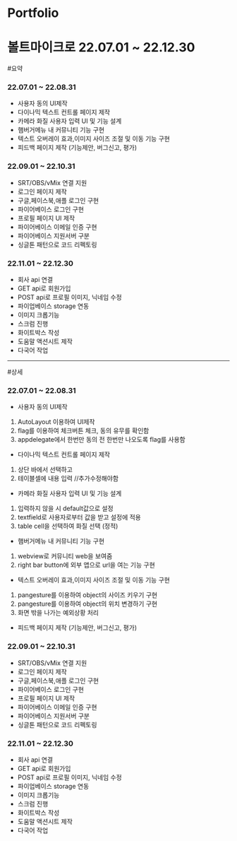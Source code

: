 # Portfolio

# 볼트마이크로 22.07.01 ~ 22.12.30

#요약
### 22.07.01 ~ 22.08.31

- 사용자 동의 UI제작
- 다이나믹 텍스트 컨트롤 페이지 제작
- 카메라 화질 사용자 입력 UI 및 기능 설계
- 햄버거메뉴 내 커뮤니티 기능 구현
- 텍스트 오버레이 효과,이미지 사이즈 조절 및 이동 기능 구현
- 피드백 페이지 제작 (기능제안, 버그신고, 평가)

### 22.09.01 ~ 22.10.31

- SRT/OBS/vMix 연결 지원
- 로그인 페이지 제작
- 구글,페이스북,애플 로그인 구현
- 파이어베이스 로그인 구현
- 프로필 페이지 UI 제작
- 파이어베이스 이메일 인증 구현
- 파이어베이스 지원서버 구분
- 싱글톤 패턴으로 코드 리펙토링

### 22.11.01 ~ 22.12.30

- 회사 api 연결
- GET api로 회원가입
- POST api로 프로필 이미지, 닉네임 수정
- 파이업베이스 storage 연동
- 이미지 크롭기능
- 스크럼 진행
- 화이트박스 작성
- 도움말 액션시트 제작
- 다국어 작업

------------------------------------------------
#상세
### 22.07.01 ~ 22.08.31

- 사용자 동의 UI제작
1. AutoLayout 이용하여 UI제작
2. flag를 이용하여 체크버튼 체크, 동의 유무를 확인함
3. appdelegate에서 한번만 동의 전 한번만 나오도록 flag를 사용함

- 다이나믹 텍스트 컨트롤 페이지 제작
1. 상단 바에서 선택하고
2. 테이블셀에 내용 입력 //추가수정해야함

- 카메라 화질 사용자 입력 UI 및 기능 설계
1. 입력하지 않을 시 default값으로 설정
2. textfield로 사용자로부터 값을 받고 설정에 적용
3. table cell을 선택하여 화질 선택 (정적)

- 햄버거메뉴 내 커뮤니티 기능 구현
1. webview로 커뮤니티 web을 보여줌
2. right bar button에 외부 앱으로 url을 여는 기능 구현

- 텍스트 오버레이 효과,이미지 사이즈 조절 및 이동 기능 구현
1. pangesture를 이용하여 object의 사이즈 키우기 구현
2. pangesture를 이용하여 object의 위치 변경하기 구현
3. 화면 밖을 나가는 예외상황 처리

- 피드백 페이지 제작 (기능제안, 버그신고, 평가)

### 22.09.01 ~ 22.10.31

- SRT/OBS/vMix 연결 지원
- 로그인 페이지 제작
- 구글,페이스북,애플 로그인 구현
- 파이어베이스 로그인 구현
- 프로필 페이지 UI 제작
- 파이어베이스 이메일 인증 구현
- 파이어베이스 지원서버 구분
- 싱글톤 패턴으로 코드 리펙토링

### 22.11.01 ~ 22.12.30

- 회사 api 연결
- GET api로 회원가입
- POST api로 프로필 이미지, 닉네임 수정
- 파이업베이스 storage 연동
- 이미지 크롭기능
- 스크럼 진행
- 화이트박스 작성
- 도움말 액션시트 제작
- 다국어 작업
